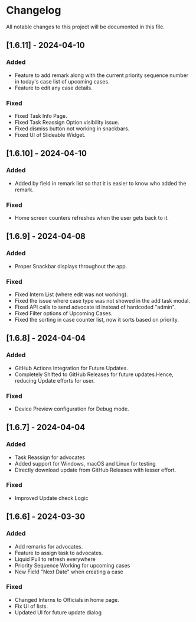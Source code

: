 # Changelog

All notable changes to this project will be documented in this file.

## [1.6.11] - 2024-04-10

### Added

- Feature to add remark along with the current priority sequence number in today's case list of
  upcoming cases.
- Feature to edit any case details.

### Fixed

- Fixed Task Info Page.
- Fixed Task Reassign Option visibility issue.
- Fixed dismiss button not working in snackbars.
- Fixed UI of Slideable Widget.

## [1.6.10] - 2024-04-10

### Added

- Added by field in remark list so that it is easier to know who added the remark.

### Fixed

- Home screen counters refreshes when the user gets back to it.

## [1.6.9] - 2024-04-08

### Added

- Proper Snackbar displays throughout the app.

### Fixed

- Fixed Intern List (where edit was not working).
- Fixed the issue where case type was not showed in the add task modal.
- Fixed API calls to send advocate id instead of hardcoded "admin".
- Fixed Filter options of Upcoming Cases.
- Fixed the sorting in case counter list, now it sorts based on priority.

## [1.6.8] - 2024-04-04

### Added

- GitHub Actions Integration for Future Updates.
- Completely Shifted to GitHub Releases for future updates.Hence, reducing Update efforts for user.

### Fixed

- Device Preview configuration for Debug mode.

## [1.6.7] - 2024-04-04

### Added

- Task Reassign for advocates
- Added support for Windows, macOS and Linux for testing
- Directly download update from GitHub Releases with lesser effort.

### Fixed

- Improved Update check Logic

## [1.6.6] - 2024-03-30

### Added

- Add remarks for advocates.
- Feature to assign task to advocates.
- Liquid Pull to refresh everywhere
- Priority Sequence Working for upcoming cases
- New Field "Next Date" when creating a case

### Fixed

- Changed Interns to Officials in home page.
- Fix UI of lists.
- Updated UI for future update dialog